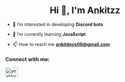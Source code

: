 <h1 align="center">Hi 👋, I'm Ankitzz</h1>

- 🔭 I’m interested in developing **Discord bots**

- 🌱 I’m currently learning **JavaScript**

- 📫 How to reach me **ankitdevs06@gmail.com**

<h3 align="left">Connect with me:</h3>
<p align="left">
<a href="https://instagram.com/_yeahhankit" target="blank"><img align="center" src="https://raw.githubusercontent.com/rahuldkjain/github-profile-readme-generator/master/src/images/icons/Social/instagram.svg" alt="yeahhankit" height="30" width="40" /></a>
</p>
